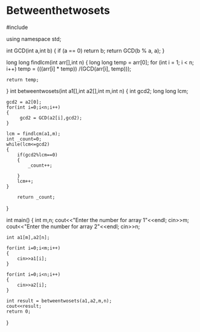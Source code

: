 # Betweenthetwosets

#include <iostream>

using namespace std;

int GCD(int a,int b)
{
    if (a == 0)
        return b;
    return GCD(b % a, a);
}

long long findlcm(int arr[],int n)
{
    long long temp = arr[0];
    for (int i = 1; i < n; i++)
        temp = (((arr[i] * temp)) /(GCD(arr[i], temp)));

    return temp;
}
int betweentwosets(int a1[],int a2[],int m,int n)
{
    int gcd2;
    long long lcm;

    gcd2 = a2[0];
    for(int i=0;i<n;i++)
    {
         gcd2 = GCD(a2[i],gcd2);
    }

    lcm = findlcm(a1,m);
    int _count=0;
    while(lcm<=gcd2)
    {
        if(gcd2%lcm==0)
        {
            _count++;

        }
        lcm++;
    }

        return _count;
}


int main()
{
    int m,n;
    cout<<"Enter the number for array 1"<<endl;
    cin>>m;
    cout<<"Enter the number for array 2"<<endl;
    cin>>n;

    int a1[m],a2[n];

    for(int i=0;i<m;i++)
    {
        cin>>a1[i];
    }

    for(int i=0;i<n;i++)
    {
        cin>>a2[i];
    }

    int result = betweentwosets(a1,a2,m,n);
    cout<<result;
    return 0;
}

